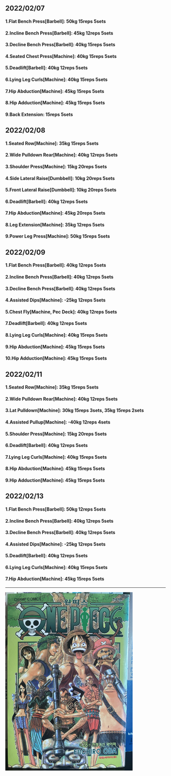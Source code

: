## 2022/02/07
#### 1.Flat Bench Press\[Barbell\]: 50kg 15reps 5sets 
#### 2.Incline Bench Press\[Barbell\]: 45kg 12reps 5sets 
#### 3.Decline Bench Press\[Barbell\]: 40kg 15reps 5sets
#### 4.Seated Chest Press\[Machine\]: 40kg 15reps 5sets
#### 5.Deadlift\[Barbell\]: 40kg 12reps 5sets
#### 6.Lying Leg Curls\[Machine\]: 40kg 15reps 5sets
#### 7.Hip Abduction\[Machine\]: 45kg 15reps 5sets
#### 8.Hip Adduction\[Machine\]: 45kg 15reps 5sets
#### 9.Back Extension: 15reps 5sets

## 2022/02/08
#### 1.Seated Row\[Machine]: 35kg 15reps 5sets
#### 2.Wide Pulldown Rear\[Machine\]: 40kg 12reps 5sets
#### 3.Shoulder Press\[Machine\]: 15kg 20reps 5sets
#### 4.Side Lateral Raise\[Dumbbell\]: 10kg 20reps 5sets
#### 5.Front Lateral Raise\[Dumbbell\]: 10kg 20reps 5sets
#### 6.Deadlift\[Barbell\]: 40kg 12reps 5sets
#### 7.Hip Abduction\[Machine\]: 45kg 20reps 5sets
#### 8.Leg Extension\[Machine]: 35kg 12reps 5sets
#### 9.Power Leg Press\[Machine\]: 50kg 15reps 5sets

## 2022/02/09
#### 1.Flat Bench Press\[Barbell\]: 40kg 12reps 5sets 
#### 2.Incline Bench Press\[Barbell\]: 40kg 12reps 5sets 
#### 3.Decline Bench Press\[Barbell\]: 40kg 12reps 5sets
#### 4.Assisted Dips\[Machine\]: -25kg 12reps 5sets
#### 5.Chest Fly\[Machine, Pec Deck\]: 40kg 12reps 5sets
#### 7.Deadlift\[Barbell\]: 40kg 12reps 5sets
#### 8.Lying Leg Curls\[Machine\]: 40kg 15reps 5sets
#### 9.Hip Abduction\[Machine\]: 45kg 15reps 5sets
#### 10.Hip Adduction\[Machine\]: 45kg 15reps 5sets

## 2022/02/11
#### 1.Seated Row\[Machine]: 35kg 15reps 5sets
#### 2.Wide Pulldown Rear\[Machine\]: 40kg 12reps 5sets
#### 3.Lat Pulldown\[Machine\]: 30kg 15reps 3sets, 35kg 15reps 2sets
#### 4.Assisted Pullup\[Machine\]: -40kg 12reps 4sets
#### 5.Shoulder Press\[Machine\]: 15kg 20reps 5sets
#### 6.Deadlift\[Barbell\]: 40kg 12reps 5sets
#### 7.Lying Leg Curls\[Machine\]: 40kg 15reps 5sets
#### 8.Hip Abduction\[Machine\]: 45kg 15reps 5sets
#### 9.Hip Adduction\[Machine\]: 45kg 15reps 5sets

## 2022/02/13
#### 1.Flat Bench Press\[Barbell\]: 50kg 12reps 5sets 
#### 2.Incline Bench Press\[Barbell\]: 40kg 12reps 5sets 
#### 3.Decline Bench Press\[Barbell\]: 40kg 12reps 5sets
#### 4.Assisted Dips\[Machine\]: -25kg 12reps 5sets
#### 5.Deadlift\[Barbell\]: 40kg 12reps 5sets
#### 6.Lying Leg Curls\[Machine\]: 40kg 15reps 5sets
#### 7.Hip Abduction\[Machine\]: 45kg 15reps 5sets

---

<img src='../_resources/__028.png' width='400px' />
